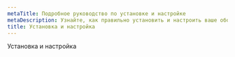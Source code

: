 ```yaml
---
metaTitle: Подробное руководство по установке и настройке
metaDescription: Узнайте, как правильно установить и настроить ваше оборудование или программное обеспечение с помощью нашего пошагового руководства
title: Установка и настройка
---
```

Установка и настройка